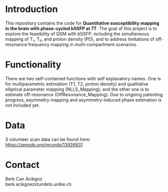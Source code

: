 
# Introduction
This repository contains the code for **Quantitative susceptibility mapping in the brain with phase-cycled bSSFP at 7T**. The goal of this project is to explore the feasibility of QSM with bSSFP, including the simultaneous mapping of T₁, T₂, and proton density (PD), and to address limitations of off-resonance frequency mapping in multi-compartment scenarios.

# Functionality

There are two self-contained functions with self explanatory names. One is for multiparametric estimation (T1, T2, proton density) and qualitative elliptical parameter mapping (NLLS_Mapping); and the other one is to estimate off-resonance (OffResonance_Mapping).
Due to ongoing patenting progress, asymmetry mapping and asymmetry-induced phase estimation is not included yet. 

# Data
3 volunteer scan data can be found here:
https://zenodo.org/records/13926931

# Contact 
Berk Can Acikgoz \
berk.acikgoezstundets.unibe.ch





